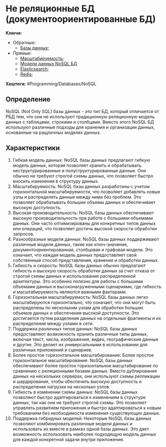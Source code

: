 
# Не реляционные БД (документоориентированные БД)

**Ключи:**
- Обратные:
	- [Базы данных](databases);
- Прямые:
	- [Масштабируемость](scalability);
	- [Модели данных NoSQL БД](nosql-data-models)
	- [Elasticsearch](elk-search);
	- [Redis](redis);

**Хештеги:** #Programming/Databases/NoSQL

## Определение

NoSQL (Not Only SQL) базы данных - это тип БД, который отличается от РБД тем, что они не используют традиционную реляционную модель данных с таблицами, строками и столбцами. Вместо этого NoSQL БД используют различные подходы для хранения и организации данных, основанные на ращличных моделях данных.

## Характеристики

1) Гибкая модель данных: NoSQL базы данных предлагают гибкую модель данных, которая позволяет хранить и обрабатывать неструктурированные и полуструктурированные данные. Они обычно не требуют строгой схемы данных, что позволяет быстро вносить изменения в структуру данных.
2) Масштабируемость: NoSQL базы данных разработаны с учетом горизонтальной масштабируемости, что позволяет добавлять новые узлы и распределять данные между ними без проблем. Это позволяет обрабатывать большие объемы данных и обеспечивает высокую доступность.
3) Высокая производительность: NoSQL базы данных обеспечивают высокую производительность при работе с большими объемами данных. Они часто оптимизированы для конкретных типов данных или операций, что позволяет достичь высокой скорости обработки запросов.
4) Разнообразные модели данных: NoSQL базы данных поддерживают различные модели данных, такие как ключ-значение, документоориентированная, столбцовая и графовая модели. Это означает, что каждая модель данных предоставляет свой собственный способ представления, хранения и обработки данных.
5) Гибкость и скорость:  NoSQL базы данных обычно предлагают гибкость и высокую скорость обработки данных за счет отказа от строгой схемы данных и использования распределенной архитектуры. Это особенно полезно для работы с большими объемами данных и высоконагруженными сценариями, где гибкость и масштабируемость являются важными факторами.
6) Горизонтальная масштабируемость: NoSQL базы данных легко масштабируются горизонтально, что означает, что они могут быть распределены по нескольким узлам для обработки больших объемов данных и обеспечения высокой доступности. Это достигается путем разделения данных на отдельные фрагменты и их распределения между узлами в сети.
7) Поддержка различных типов данных: NoSQL базы данных предоставляют возможность хранить различные типы данных, включая текст, числа, изображения, видео, географические данные и другие. Это делает их универсальными в использовании для различных приложений и сценариев.
8) Более простое горизонтальное масштабирование: Более простое горизонтальное масштабирование: NoSQL базы данных обеспечивают более простое горизонтальное масштабирование по сравнению с реляционными базами данных. Вместо дублирования данных на нескольких серверах, они используют схемы репликации и шардирования, чтобы обеспечить высокую доступность и распределение нагрузки на несколько узлов.
9) Гибкость в изменении схемы данных: NoSQL базы данных позволяют быстро адаптироваться к изменениям в структуре данных, так как они не требуют строгой схемы. Это позволяет управлять развитием приложения и быстро адаптироваться к новым требованиям без необходимости изменения существующих данных.
10) Поддержка гибридных моделей: Некоторые NoSQL базы данных позволяют комбинировать различные модели данных и использовать их вместе в рамках одной базы данных. Это дает возможность использовать наиболее подходящую модель данных для каждой конкретной задачи внутри приложения.